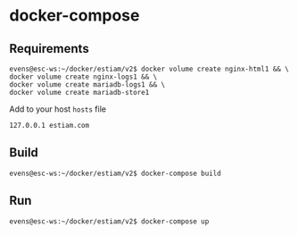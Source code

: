 # docker-compose

## Requirements

```console
evens@esc-ws:~/docker/estiam/v2$ docker volume create nginx-html1 && \
docker volume create nginx-logs1 && \ 
docker volume create mariadb-logs1 && \ 
docker volume create mariadb-store1 
```
Add to your host `hosts` file

```configuration
127.0.0.1 estiam.com
```

## Build
```console
evens@esc-ws:~/docker/estiam/v2$ docker-compose build
```

## Run
```console
evens@esc-ws:~/docker/estiam/v2$ docker-compose up
```
